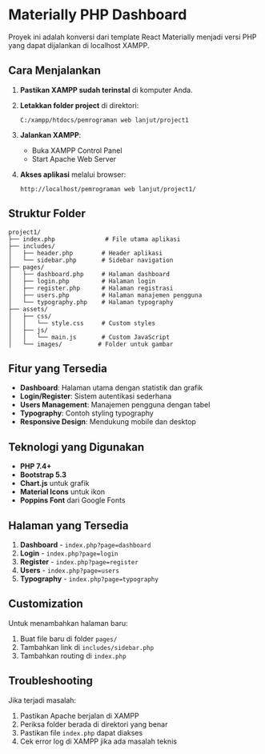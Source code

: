 # Materially PHP Dashboard

Proyek ini adalah konversi dari template React Materially menjadi versi PHP yang dapat dijalankan di localhost XAMPP.

## Cara Menjalankan

1. **Pastikan XAMPP sudah terinstal** di komputer Anda.

2. **Letakkan folder project** di direktori:
   ```
   C:/xampp/htdocs/pemrograman web lanjut/project1
   ```

3. **Jalankan XAMPP**:
   - Buka XAMPP Control Panel
   - Start Apache Web Server

4. **Akses aplikasi** melalui browser:
   ```
   http://localhost/pemrograman web lanjut/project1/
   ```

## Struktur Folder

```
project1/
├── index.php              # File utama aplikasi
├── includes/
│   ├── header.php        # Header aplikasi
│   └── sidebar.php       # Sidebar navigation
├── pages/
│   ├── dashboard.php     # Halaman dashboard
│   ├── login.php         # Halaman login
│   ├── register.php      # Halaman registrasi
│   ├── users.php         # Halaman manajemen pengguna
│   └── typography.php    # Halaman typography
├── assets/
│   ├── css/
│   │   └── style.css     # Custom styles
│   ├── js/
│   │   └── main.js       # Custom JavaScript
│   └── images/          # Folder untuk gambar
```

## Fitur yang Tersedia

- **Dashboard**: Halaman utama dengan statistik dan grafik
- **Login/Register**: Sistem autentikasi sederhana
- **Users Management**: Manajemen pengguna dengan tabel
- **Typography**: Contoh styling typography
- **Responsive Design**: Mendukung mobile dan desktop

## Teknologi yang Digunakan

- **PHP 7.4+**
- **Bootstrap 5.3**
- **Chart.js** untuk grafik
- **Material Icons** untuk ikon
- **Poppins Font** dari Google Fonts

## Halaman yang Tersedia

1. **Dashboard** - `index.php?page=dashboard`
2. **Login** - `index.php?page=login`
3. **Register** - `index.php?page=register`
4. **Users** - `index.php?page=users`
5. **Typography** - `index.php?page=typography`

## Customization

Untuk menambahkan halaman baru:
1. Buat file baru di folder `pages/`
2. Tambahkan link di `includes/sidebar.php`
3. Tambahkan routing di `index.php`

## Troubleshooting

Jika terjadi masalah:
1. Pastikan Apache berjalan di XAMPP
2. Periksa folder berada di direktori yang benar
3. Pastikan file `index.php` dapat diakses
4. Cek error log di XAMPP jika ada masalah teknis
